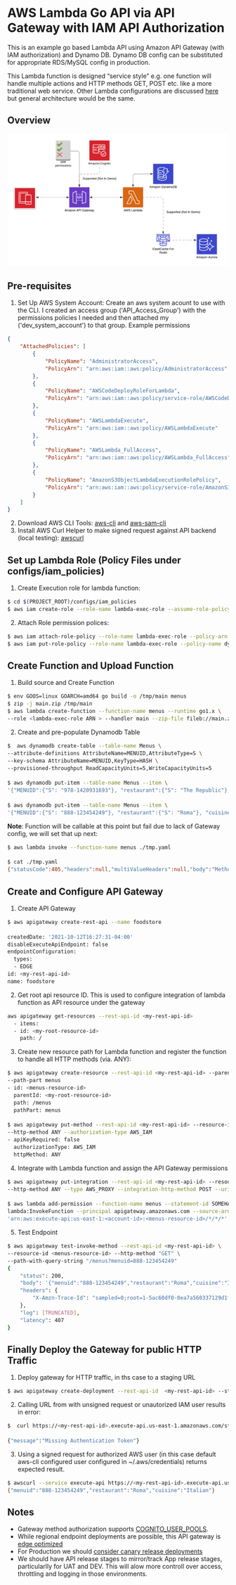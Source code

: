 # AWS Lambda Go API via API Gateway with IAM API Authorization
This is an example go based Lambda API using Amazon API Gateway (with IAM authorization) and Dynamo DB. Dynamo DB config can be substituted for appropriate RDS/MySQL config in production. 

This Lambda function is designed “service style” e.g. one function will handle multiple actions and HTTP methods GET, POST etc. like a more traditional web service. Other Lambda configurations are discussed [here](https://www.serverless.com/blog/serverless-architecture-code-patterns/) but general architecture would be the same.


## Overview 
![Diagram](AWS_LAMBDA.png)


## Pre-requisites
1. Set Up AWS System Account: Create an aws system acount to use with the CLI. 
   I created an access group ('API_Access_Group') with the permissions policies I needed and 
   then attached my ('dev_system_account') to that group. Example permissions
```json
{
    "AttachedPolicies": [
        {
            "PolicyName": "AdministratorAccess",
            "PolicyArn": "arn:aws:iam::aws:policy/AdministratorAccess"
        },
        {
            "PolicyName": "AWSCodeDeployRoleForLambda",
            "PolicyArn": "arn:aws:iam::aws:policy/service-role/AWSCodeDeployRoleForLambda"
        },
        {
            "PolicyName": "AWSLambdaExecute",
            "PolicyArn": "arn:aws:iam::aws:policy/AWSLambdaExecute"
        },
        {
            "PolicyName": "AWSLambda_FullAccess",
            "PolicyArn": "arn:aws:iam::aws:policy/AWSLambda_FullAccess"
        },
        {
            "PolicyName": "AmazonS3ObjectLambdaExecutionRolePolicy",
            "PolicyArn": "arn:aws:iam::aws:policy/service-role/AmazonS3ObjectLambdaExecutionRolePolicy"
        }
    ]
}
```
2. Download AWS CLI Tools: [aws-cli](https://github.com/aws/aws-cli) and [aws-sam-cli](https://github.com/aws/aws-sam-cli)
3. Install AWS Curl Helper to make signed request against API backend (local testing): [awscurl](https://github.com/okigan/awscurl)


## Set up Lambda Role (Policy Files under configs/iam_policies)
1. Create Execution role for lambda function:
```bash
$ cd $(PROJECT_ROOT)/configs/iam_policies
$ aws iam create-role --role-name lambda-exec-role --assume-role-policy-document file://trust-policy.yaml
```
   
2. Attach Role permission polices:
```bash
$ aws iam attach-role-policy --role-name lambda-exec-role --policy-arn arn:aws:iam::aws:policy/service-role/AWSLambdaBasicExecutionRole
$ aws iam put-role-policy --role-name lambda-exec-role --policy-name dynamodb-item-crud-role --policy-document file://db-policy.json
```

## Create Function and Upload Function
1. Build source and Create Function 
```bash
$ env GOOS=linux GOARCH=amd64 go build -o /tmp/main menus
$ zip -j main.zip /tmp/main
$ aws lambda create-function --function-name menus --runtime go1.x \
--role <lambda-exec-role ARN > --handler main --zip-file fileb://main.zip
```

2. Create and pre-populate Dynamodb Table
```bash
$  aws dynamodb create-table --table-name Menus \
--attribute-definitions AttributeName=MENUID,AttributeType=S \
--key-schema AttributeName=MENUID,KeyType=HASH \
--provisioned-throughput ReadCapacityUnits=5,WriteCapacityUnits=5

$ aws dynamodb put-item --table-name Menus --item \
'{"MENUID":{"S": "978-1420931693"}, "restaurant":{"S": "The Republic"}, "cuisine":{"S": "Ameican-Casual"}}'

$ aws dynamodb put-item --table-name Menus --item \
'{"MENUID":{"S": "888-123454249"}, "restaurant":{"S": "Roma"}, "cuisine":{"S": "Italian"}}'
```

**Note**: Function will be callable at this point but fail due to lack of Gateway config, we will set that up next:
```bash
$ aws lambda invoke --function-name menus ./tmp.yaml

$ cat ./tmp.yaml
{"statusCode":405,"headers":null,"multiValueHeaders":null,"body":"Method Not Allowed"}
```


## Create and Configure API Gateway

1. Create API Gateway
```bash
$ aws apigateway create-rest-api --name foodstore

createdDate: '2021-10-12T16:27:31-04:00'
disableExecuteApiEndpoint: false
endpointConfiguration:
  types:
  - EDGE
id: <my-rest-api-id>
name: foodstore
```

2. Get root api resource ID. This is used to configure integration of lambda function as API resource under the gateway
```bash
aws apigateway get-resources --rest-api-id <my-rest-api-id>
  - items:
  - id: <my-root-resource-id>
    path: /
```

3. Create new resource path for Lambda function and register the function to handle all HTTP methods (via. ANY):

```bash
$ aws apigateway create-resource --rest-api-id <my-rest-api-id> --parent-id <my-root-resource-id> \
--path-part menus
- id: <menus-resource-id>
  parentId: <my-root-resource-id>
  path: /menus
  pathPart: menus

$ aws apigateway put-method --rest-api-id <my-rest-api-id> --resource-id <menus-resource-id> \
--http-method ANY --authorization-type AWS_IAM
- apiKeyRequired: false
  authorizationType: AWS_IAM
  httpMethod: ANY
```

4. Integrate with Lambda function and assign the API Gateway permissions
```bash
$ aws apigateway put-integration --rest-api-id <my-rest-api-id> --resource-id <menus-resource-id> \
--http-method ANY --type AWS_PROXY --integration-http-method POST --uri arn:aws:apigateway:us-east-1:lambda:path/2015-03-31/functions/arn:aws:lambda:us-east-1:<account-id>:function:menus/invocations

$ aws lambda add-permission --function-name menus --statement-id SOMEHASH_OR_GUID --action \ 
lambda:InvokeFunction --principal apigateway.amazonaws.com --source-arn \
'arn:aws:execute-api:us-east-1:<account-id>:<menus-resource-id>/*/*/*'
```

5. Test Endpoint
```bash
$ aws apigateway test-invoke-method --rest-api-id <my-rest-api-id> \
--resource-id <menus-resource-id> --http-method "GET" \
--path-with-query-string "/menus?menuid=888-123454249"
{
    "status": 200,
    "body": '{"menuid":"888-123454249","restaurant":"Roma","cuisine":"Italian"}',
    "headers": {
        "X-Amzn-Trace-Id": "sampled=0;root=1-5ac60df0-0ea7a560337129d1fde588cd"
    },
    "log": [TRUNCATED],
    "latency": 407
}
```
## Finally Deploy the Gateway for public HTTP Traffic

1. Deploy gateway for HTTP traffic, in ths case to a staging URL
```bash
$ aws apigateway create-deployment --rest-api-id  <my-rest-api-id> --stage-name staging

```

2. Calling URL from with unsigned request or unautorized IAM user results in error:
```bash
$  curl https://<my-rest-api-id>.execute-api.us-east-1.amazonaws.com/staging/menus?menuid=978-1420931693

{"message":"Missing Authentication Token"}

```


3. Using a signed request for authorized AWS user (in this case default aws-cli configured user  configured in ~/.aws/credentials) returns expected result.
```bash
$ awscurl --service execute-api https://<my-rest-api-id>.execute-api.us-east-1.amazonaws.com/staging/menus?menuid=978-1420931693
{"menuid":"888-123454249","restaurant":"Roma","cuisine":"Italian"}
```
## Notes
* Gateway method authorization supports [COGNITO_USER_POOLS](https://docs.aws.amazon.com/apigateway/latest/developerguide/apigateway-integrate-with-cognito.html).
* While regional endpoint deployments are possible, this API gateway is [edge optimized](https://docs.aws.amazon.com/apigateway/latest/developerguide/api-gateway-api-endpoint-types.html)  
* For Production we should [consider canary release deployments](https://docs.aws.amazon.com/apigateway/latest/developerguide/canary-release.html)
* We should have API release stages to mirror/track App release stages, particularlly for UAT and DEV. This will alow more controll over access, throttling and logging in those environments. 
